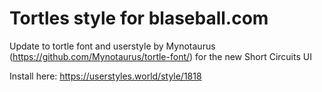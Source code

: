 # Tortles style for blaseball.com

Update to tortle font and userstyle by Mynotaurus (https://github.com/Mynotaurus/tortle-font/) for the new Short Circuits UI

Install here: https://userstyles.world/style/1818
